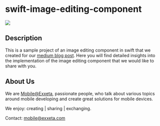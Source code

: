 # swift-image-editing-component

![](image-editing.gif)

## Description
This is a sample project of an image editing component in swift that we created for our [medium blog post](https://medium.com/@mobile_44538/your-how-to-guide-for-implementing-image-cropping-and-rotating-in-ios-c0e3196cdf4e). Here you will find detailed insights into the implementation of the image editing component that we would like to share with you.

## About Us
We are [Mobile@Exxeta](https://medium.com/@mobile_44538), passionate people, who talk about various topics around mobile developing and create great solutions for mobile devices.

We enjoy: creating | sharing | exchanging.

Contact: mobile@exxeta.com
